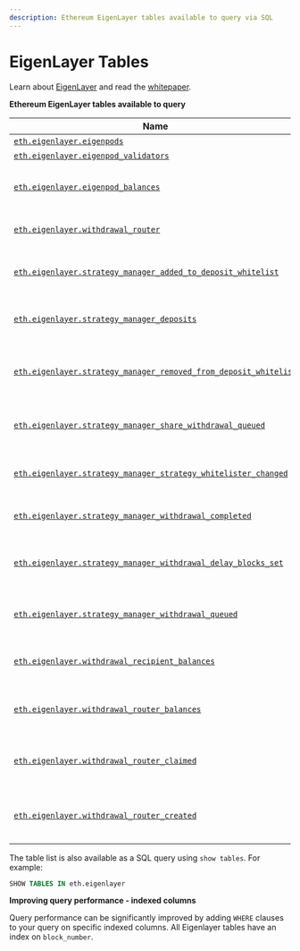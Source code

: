 ```yaml
---
description: Ethereum EigenLayer tables available to query via SQL
---
```


# EigenLayer Tables

Learn about [EigenLayer](https://www.eigenlayer.xyz/) and read the [whitepaper](https://2039955362-files.gitbook.io/\~/files/v0/b/gitbook-x-prod.appspot.com/o/spaces%2FPy2Kmkwju3mPSo9jrKKt%2Fuploads%2F2dCfPgItRfQbX25KriQv%2Fwhitepaper.pdf?alt=media\&token=d4d94480-3f01-4e63-bc92-a0658ea37aab).

**Ethereum EigenLayer tables available to query**

| Name                                                                                                                                       | Description                                                                                                        |
| ------------------------------------------------------------------------------------------------------------------------------------------ | ------------------------------------------------------------------------------------------------------------------ |
| [`eth.eigenlayer.eigenpods`](eth.eigenlayer.eigenpods.md)                                                                                  | All EigenPods                                                                                                      |
| [`eth.eigenlayer.eigenpod_validators`](eth.eigenlayer.eigenpod\_validators.md)                                                             | All EigenPod Validators                                                                                            |
| [`eth.eigenlayer.eigenpod_balances`](eth.eigenlayer.eigenpod\_balances.md)                                                                 | EigenPodlu ETH wallet changed balances including the delta from last block                                         |
| [`eth.eigenlayer.withdrawal_router`](eth.eigenlayer.withdrawal\_router\_balances.md)                                                       | Withdrawal Router ETH wallet balances including the delta from last block                                          |
| [`eth.eigenlayer.strategy_manager_added_to_deposit_whitelist`](eth.eigenlayer.strategy\_manager\_added\_to\_deposit\_whitelist.md)         | StrategyManager event for when a strategy is added to the approved list of strategies for deposit                  |
| [`eth.eigenlayer.strategy_manager_deposits`](eth.eigenlayer.strategy\_manager\_deposits.md)                                                | StrategyManager event for when a new deposit occurs on behalf of `depositor`                                       |
| [`eth.eigenlayer.strategy_manager_removed_from_deposit_whitelist`](eth.eigenlayer.strategy\_manager\_removed\_from\_deposit\_whitelist.md) | StrategyManager event for when a strategy is removed from the approved list of strategies for deposit              |
| [`eth.eigenlayer.strategy_manager_share_withdrawal_queued`](eth.eigenlayer.strategy\_manager\_share\_withdrawal\_queued.md)                | StrategyManager event for when a new withdrawal occurs on behalf of `depositor`                                    |
| [`eth.eigenlayer.strategy_manager_strategy_whitelister_changed`](eth.eigenlayer.strategy\_manager\_strategy\_whitelister\_changed.md)      | StrategyManager event for when the `strategyWhitelister` is changed                                                |
| [`eth.eigenlayer.strategy_manager_withdrawal_completed`](eth.eigenlayer.strategy\_manager\_withdrawal\_completed.md)                       | StrategyManager event for when a queued withdrawal is completed                                                    |
| [`eth.eigenlayer.strategy_manager_withdrawal_delay_blocks_set`](eth.eigenlayer.strategy\_manager\_withdrawal\_delay\_blocks\_set.md)       | StrategyManager event for when the `withdrawalDelayBlocks` variable is modified from `previousValue` to `newValue` |
| [`eth.eigenlayer.strategy_manager_withdrawal_queued`](eth.eigenlayer.strategy\_manager\_withdrawal\_queued.md)                             | StrategyManager event for when a new withdrawal is queued by `depositor`                                           |
| [`eth.eigenlayer.withdrawal_recipient_balances`](eth.eigenlayer.withdrawal\_recipient\_balances.md)                                        | Current per-block, Ether balance for each recipient of an EigenPod withdrawal                                      |
| [`eth.eigenlayer.withdrawal_router_balances`](eth.eigenlayer.withdrawal\_router\_balances.md)                                              | Current per-block, Ether balance for the DelayedWithdrawalRouter contract                                          |
| [`eth.eigenlayer.withdrawal_router_claimed`](eth.eigenlayer.withdrawal\_router\_claimed.md)                                                | Decoded `DelayedWithdrawalClaimed` events for the `DelayedWithdrawalRouter` contract                               |
| [`eth.eigenlayer.withdrawal_router_created`](eth.eigenlayer.withdrawal\_router\_created.md)                                                | Decoded `DelayedWithdrawalCreated` events from the `DelayedWithdrawalRouter` contract                              |

The table list is also available as a SQL query using `show tables`. For example:

```sql
SHOW TABLES IN eth.eigenlayer
```

**Improving query performance - indexed columns**

Query performance can be significantly improved by adding `WHERE` clauses to your query on specific indexed columns. All Eigenlayer tables have an index on `block_number`.

